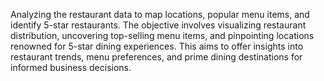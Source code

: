 Analyzing the restaurant data to map locations, popular menu items, and identify 5-star restaurants. The objective involves visualizing restaurant distribution, uncovering top-selling menu items, and pinpointing locations renowned for 5-star dining experiences. This aims to offer insights into restaurant trends, menu preferences, and prime dining destinations for informed business decisions.

